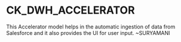 # CK_DWH_ACCELERATOR
This Accelerator model helps in the automatic ingestion of data from Salesforce and it also provides the UI for user input.
~SURYAMANI